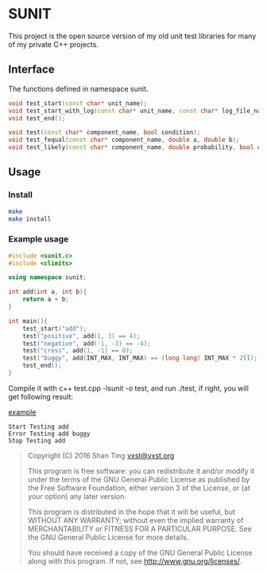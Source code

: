 # SUNIT

This project is the open source version of my old unit test libraries for many of my private C++ projects.

## Interface

The functions defined in namespace sunit.

```c++
void test_start(const char* unit_name);
void test_start_with_log(const char* unit_name, const char* log_file_name);
void test_end();

void test(const char* component_name, bool condition);
void test_fequal(const char* component_name, double a, double b);
void test_likely(const char* component_name, double probability, bool condition);
```

## Usage

### Install

```bash
make
make install
```

### Example usage

```c++
#include <sunit.c>
#include <climits>

using namespace sunit;

int add(int a, int b){
	return a + b;
}

int main(){
	test_start("add");
	test("positive", add(1, 3) == 4);
	test("negative", add(-1, -3) == -4);
	test("cross", add(1, -1) == 0);
	test("buggy", add(INT_MAX, INT_MAX) == (long long) INT_MAX * 2ll);
	test_end();
}
```

Compile it with c++ test.cpp -lsunit -o test, and run ./test, if right, you will get following result:

[example](http://showterm.io/25a808b0446d76cbe8360)
```
Start Testing add
Error Testing add buggy
Stop Testing add
```

> Copyright (C) 2016  Shan Ting <vxst@vxst.org>
> 
> This program is free software: you can redistribute it and/or modify
> it under the terms of the GNU General Public License as published by
> the Free Software Foundation, either version 3 of the License, or
> (at your option) any later version.
> 
> This program is distributed in the hope that it will be useful,
> but WITHOUT ANY WARRANTY; without even the implied warranty of
> MERCHANTABILITY or FITNESS FOR A PARTICULAR PURPOSE.  See the
> GNU General Public License for more details.
> 
> You should have received a copy of the GNU General Public License
> along with this program.  If not, see <http://www.gnu.org/licenses/>.

